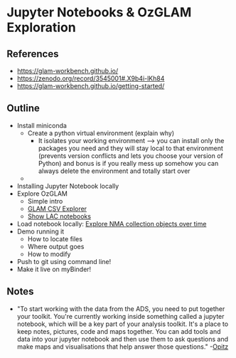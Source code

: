 # Jupyter Notebooks & OzGLAM Exploration

## References
- https://glam-workbench.github.io/
- https://zenodo.org/record/3545001#.X9b4i-lKh84
- https://glam-workbench.github.io/getting-started/

## Outline
- Install miniconda
  - Create a python virtual environment (explain why)
    - It isolates your working environment --> you can install only the packages you need and they will stay local to that environment (prevents version conflicts and lets you choose your version of Python) and bonus is if you really mess up somehow you can always delete the environment and totally start over
  - 
- Installing Jupyter Notebook locally
- Explore OzGLAM
  - Simple intro
  - [GLAM CSV Explorer](https://glam-workbench.github.io/csv-explorer/)
  - [Show LAC notebooks](https://glam-workbench.github.io/lac/)
- Load notebook locally: [Explore NMA collection objects over time](https://glam-workbench.github.io/nma/)
- Demo running it
  - How to locate files
  - Where output goes
  - How to modify
- Push to git using command line!
- Make it live on myBinder!

## Notes
- "To start working with the data from the ADS, you need to put together your toolkit. You're currently working inside something called a jupyter notebook, which will be a key part of your analysis toolkit. It's a place to keep notes, pictures, code and maps together. You can add tools and data into your jupyter notebook and then use them to ask questions and make maps and visualisations that help answer those questions." -[Opitz](https://github.com/ropitz/spatialarchaeology/blob/master/ADSDataExercise.ipynb)
